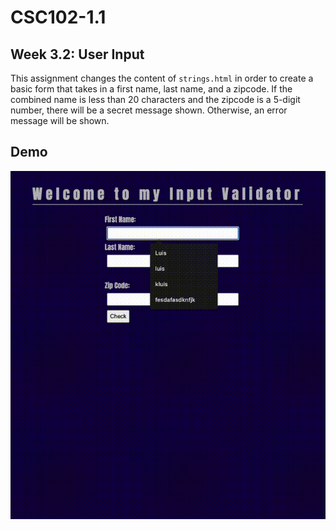 # CSC102-1.1

## Week 3.2: User Input

This assignment changes the content of `strings.html` in order to create a basic form that takes in a first name, last name, and a zipcode. If the combined name is less than 20 characters and the zipcode is a 5-digit number, there will be a secret message shown. Otherwise, an error message will be shown.

## Demo

![Demo](img/demo.gif)
